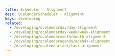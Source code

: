 ```yaml
---
title: Scheduler - Alignment
desc: QCalendarScheduler - Alignment
keys: developing
related:
  - /developing/qcalendarday/day-alignment
  - /developing/qcalendarday-week/week-alignment
  - /developing/qcalendarmonth/month-alignment
  - /developing/qcalendaragenda/agenda-alignment
  - /developing/qcalendartask/task-alignment
---
```


<example-viewer
  title="Alignment"
  file="SchedulerAlignment"
  codepen-title="QCalendarScheduler"
/>
